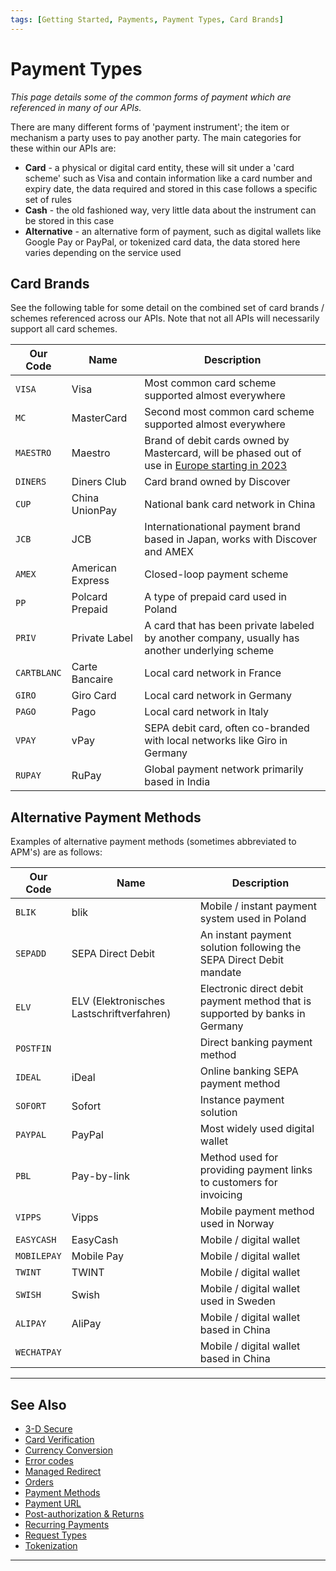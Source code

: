 ```yaml
---
tags: [Getting Started, Payments, Payment Types, Card Brands]
---
```


# Payment Types

*This page details some of the common forms of payment which are referenced in many of our APIs.*

There are many different forms of 'payment instrument'; the item or mechanism a party uses to pay another party. The main categories for these within our APIs are:

- **Card** - a physical or digital card entity, these will sit under a 'card scheme' such as Visa and contain information like a card number and expiry date, the data required and stored in this case follows a specific set of rules
- **Cash** - the old fashioned way, very little data about the instrument can be stored in this case
- **Alternative** - an alternative form of payment, such as digital wallets like Google Pay or PayPal, or tokenized card data, the data stored here varies depending on the service used

## Card Brands

See the following table for some detail on the combined set of card brands / schemes referenced across our APIs. Note that not all APIs will necessarily support all card schemes.

| Our Code        | Name             | Description                                                                                                                                          |
|-----------------|------------------|------------------------------------------------------------------------------------------------------------------------------------------------------|
| ```VISA```      | Visa             | Most common card scheme supported almost everywhere                                                                                                  |
| ```MC```        | MasterCard       | Second most common card scheme supported almost everywhere                                                                                           |
| ```MAESTRO```   | Maestro          | Brand of debit cards owned by Mastercard, will be phased out of use in [Europe starting in 2023](https://en.wikipedia.org/wiki/Maestro_(debit_card)) |
| ```DINERS```    | Diners Club      | Card brand owned by Discover                                                                                                                         |
| ```CUP```       | China UnionPay   | National bank card network in China                                                                                                                  |
| ```JCB```       | JCB              | Internationational payment brand based in Japan, works with Discover and AMEX                                                                        |
| ```AMEX```      | American Express | Closed-loop payment scheme                                                                                                                           |
| ```PP```        | Polcard Prepaid  | A type of prepaid card used in Poland                                                                                                                |
| ```PRIV```      | Private Label    | A card that has been private labeled by another company, usually has another underlying scheme                                                       |
| ```CARTBLANC``` | Carte Bancaire   | Local card network in France                                                                                                                         |
| ```GIRO```      | Giro Card        | Local card network in Germany                                                                                                                        |
| ```PAGO```      | Pago             | Local card network in Italy                                                                                                                          |
| ```VPAY```      | vPay             | SEPA debit card, often co-branded with local networks like Giro in Germany                                                                           |
| ```RUPAY```     | RuPay            | Global payment network primarily based in India                                                                                                      |

## Alternative Payment Methods

Examples of alternative payment methods (sometimes abbreviated to APM's) are as follows:

| Our Code        | Name                                      | Description                                                                  |
|-----------------|-------------------------------------------|------------------------------------------------------------------------------|
| ```BLIK```      | blik                                      | Mobile / instant payment system used in Poland                               |
| ```SEPADD```    | SEPA Direct Debit                         | An instant payment solution following the SEPA Direct Debit mandate          |
| ```ELV```       | ELV (Elektronisches Lastschriftverfahren) | Electronic direct debit payment method that is supported by banks in Germany |
| ```POSTFIN```   |                                           | Direct banking payment method                                                |
| ```IDEAL```     | iDeal                                     | Online banking SEPA payment method                                           |
| ```SOFORT```    | Sofort                                    | Instance payment solution                                                    |
| ```PAYPAL```    | PayPal                                    | Most widely used digital wallet                                              |
| ```PBL```       | Pay-by-link                               | Method used for providing payment links to customers for invoicing           |
| ```VIPPS```     | Vipps                                     | Mobile payment method used in Norway                                         |
| ```EASYCASH```  | EasyCash                                  | Mobile / digital wallet                                                      |
| ```MOBILEPAY``` | Mobile Pay                                | Mobile / digital wallet                                                      |
| ```TWINT```     | TWINT                                     | Mobile / digital wallet                                                      |
| ```SWISH```     | Swish                                     | Mobile / digital wallet used in Sweden                                       |
| ```ALIPAY```    | AliPay                                    | Mobile / digital wallet based in China                                       |
| ```WECHATPAY``` |                                           | Mobile / digital wallet based in China                                       |


---

## See Also

- [3-D Secure](?path=docs/english/payments/3-5-3d-secure.md)
- [Card Verification](?path=docs/english/payments/3-6-card-verification.md)
- [Currency Conversion](?path=docs/english/payments/3-7-currency-conversion.md)
- [Error codes](?path=docs/english/payments/3-13-error-codes.md)
- [Managed Redirect](?path=docs/english/payments/3-8-managed-redirect.md)
- [Orders](?path=docs/english/payments/3-9-orders.md)
- [Payment Methods](?path=docs/english/payments/3-2-payment-methods.md)
- [Payment URL](?path=docs/english/payments/3-10-payment-url.md)
- [Post-authorization & Returns](?path=docs/english/payments/3-4-post-auth.md)
- [Recurring Payments](?path=docs/english/payments/3-11-recurring-payments.md)
- [Request Types](?path=docs/english/payments/3-1-request-types.md)
- [Tokenization](?path=docs/english/payments/3-12-tokenisation.md)

---
